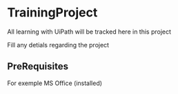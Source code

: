# TrainingProject
All learning with UiPath will be tracked here in this project

Fill any detials regarding the project

PreRequisites 
------------
For exemple MS Office (installed)

